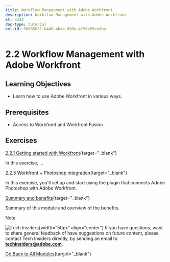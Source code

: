 ```yaml
---
title: Workflow Management with Adobe Workfront
description: Workflow Management with Adobe Workfront
kt: 5342
doc-type: tutorial
exl-id: 96685851-b446-4bae-890e-4f96a59cedba
---
```

# 2.2 Workflow Management with Adobe Workfront

## Learning Objectives

- Learn how to use Adobe Workfront in various ways.

## Prerequisites

- Access to Workfront and Workfront Fusion 

## Exercises

[2.2.1 Getting started with Workfront](./ex1.md){target="_blank"}

In this exercise, ...

[2.2.5 Workfront + Photoshop integration](./ex5.md){target="_blank"}

In this exercise, you'll set up and start using the plugin that connects Adobe Photoshop with Adobe Workfront.

[Summary and benefits](./summary.md){target="_blank"}

Summary of this module and overview of the benefits.

>[!NOTE]
>
>![Tech Insiders](./assets/images/techinsiders.png){width="50px" align="center"}
>If you have questions, want to share general feedback of have suggestions on future content, please contact Tech Insiders directly, by sending an email to **techinsiders@adobe.com**.

[Go Back to All Modules](../../../overview.md){target="_blank"}
